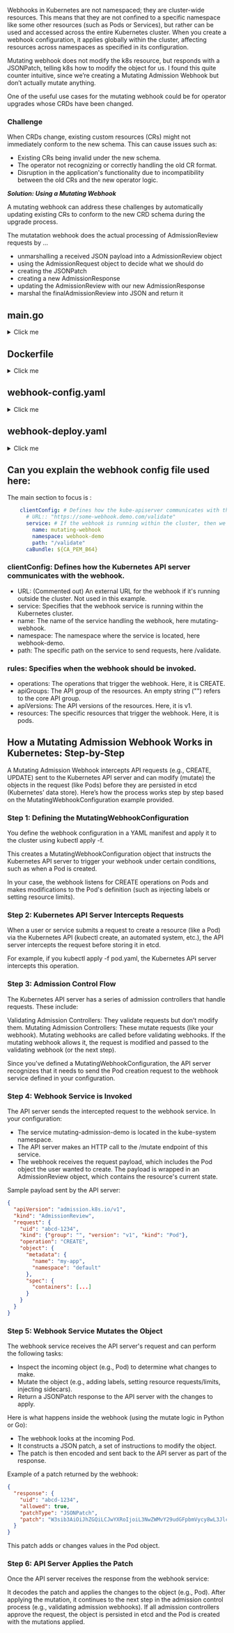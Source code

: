 Webhooks in Kubernetes are not namespaced; they are cluster-wide resources. This means that they are not confined to a specific namespace like some other resources (such as Pods or Services), but rather can be used and accessed across the entire Kubernetes cluster. When you create a webhook configuration, it applies globally within the cluster, affecting resources across namespaces as specified in its configuration.

Mutating webhook does not modify the k8s resource, but responds with a JSONPatch, telling k8s how to modify the object for us. I found this quite counter intuitive, since we’re creating a Mutating Admission Webhook but don’t actually mutate anything.

One of the useful use cases for the mutating webhook could be for operator upgrades whose CRDs have been changed.

### Challenge
When CRDs change, existing custom resources (CRs) might not immediately conform to the new schema. This can cause issues such as:

- Existing CRs being invalid under the new schema.
- The operator not recognizing or correctly handling the old CR format.
- Disruption in the application's functionality due to incompatibility between the old CRs and the new operator logic.

***Solution: Using a Mutating Webhook***

A mutating webhook can address these challenges by automatically updating existing CRs to conform to the new CRD 
schema during the upgrade process.

The mutatation webhook does the actual processing of AdmissionReview requests by …

- unmarshalling a received JSON payload into a AdmissionReview object
- using the AdmissionRequest object to decide what we should do
- creating the JSONPatch
- creating a new AdmissionResponse
- updating the AdmissionReview with our new AdmissionResponse
- marshal the finalAdmissionReview into JSON and return it


## main.go 
<details>
  <summary>Click me </summary>
  
```golang  
package main

import (
	"encoding/json"
	"flag"
	"fmt"
	"io/ioutil"
	"log"
	"net/http"

	"github.com/snorwin/jsonpatch"
	admissionapi "k8s.io/api/admission/v1"
	corev1 "k8s.io/api/core/v1"
	metav1 "k8s.io/apimachinery/pkg/apis/meta/v1"
)

var (
	podResource = metav1.GroupVersionResource{Version: "v1", Resource: "pods"}
)

func admit(admissionReq *admissionapi.AdmissionRequest) (admissionResp *admissionapi.AdmissionResponse) {
	admissionResp = &admissionapi.AdmissionResponse{}
	// Copy uid from tr.Request
	admissionResp.UID = admissionReq.UID

	var err error
	defer func() {
		// If the handler returned an error, incorporate the error message into the response
		if err != nil {
			admissionResp.Allowed = false
			admissionResp.Result = &metav1.Status{
				Message: err.Error(),
			}
		}
	}()

	if admissionReq.Resource != podResource {
		log.Printf("expect resource to be %s, but got %s", podResource, admissionReq.Resource)
		err = fmt.Errorf("expect resource to be %s", podResource)
		return
	}

	// this demo webhook cares about pods
	// Parse the Pod object.
	// TODO: Please replace this with your logic
	pod := &corev1.Pod{}
	if err = json.Unmarshal(admissionReq.Object.Raw, pod); err != nil {
		return
	}

	// Now we create a mock as an example
	// TODO: Please replace this with your logic
	switch admissionReq.Operation {
	case admissionapi.Create, admissionapi.Update:
		// Create a copy, so that we can modify it
		podCopy := pod.DeepCopy()

		// Inject labels
		if podCopy.Labels == nil {
			podCopy.Labels = map[string]string{}
		}
		podCopy.Labels["my-label-mock"] = "test"

		var patchList jsonpatch.JSONPatchList
		patchList, err = jsonpatch.CreateJSONPatch(podCopy, pod)
		if err != nil {
			return
		}
		admissionResp.Patch = patchList.Raw()
		admissionResp.PatchType = new(admissionapi.PatchType)
		*admissionResp.PatchType = admissionapi.PatchTypeJSONPatch
	}

	admissionResp.Allowed = true
	return
}

func sampleHandler(w http.ResponseWriter, r *http.Request) {
	log.Printf("Receiving %s", r.Method)

	if r.Method != "POST" {
		http.Error(w, "Only Accept POST requests", http.StatusMethodNotAllowed)
		return
	}

	// Read body of POST request
	payload, err := ioutil.ReadAll(r.Body)
	if err != nil {
		http.Error(w, err.Error(), http.StatusBadRequest)
		return
	}

	// Unmarshal JSON from POST request to AdmissionReview object
	admissionReview := admissionapi.AdmissionReview{}
	err = json.Unmarshal(payload, &admissionReview)
	if err != nil {
		http.Error(w, err.Error(), http.StatusBadRequest)
		return
	}
	admissionReview.Response = admit(admissionReview.Request)

	// Marshal the AdmissionReview to JSON and send it back
	result, err := json.Marshal(admissionReview)
	if err != nil {
		http.Error(w, err.Error(), http.StatusInternalServerError)
		return
	}
	w.Write(result)
	w.Header().Set("Content-Type", "application/json")
}

func main() {
	var (
		certFile string
		keyFile  string
	)
	flag.StringVar(&certFile, "tls-cert-file", "", "File containing the default x509 Certificate for HTTPS.")
	flag.StringVar(&keyFile, "tls-private-key-file", "", "File containing the default x509 private key matching --tls-cert-file.")
	flag.Parse()

	// Set up a /mutate resource handler
	http.HandleFunc("/mutate", sampleHandler)

	// Listen to port 443 and wait
	log.Println("Listening on port 443 for requests...")
	log.Fatal(http.ListenAndServeTLS(":443", certFile, keyFile, nil))
}
```
</details>

## Dockerfile
<details>
  <summary>Click me</summary>
  
  ```shell
  # Build the binary
FROM golang:1.18.3 as builder
WORKDIR /go/src/github.com/my-org/pwk
COPY go.mod go.mod
COPY go.sum go.sum
COPY main.go main.go
RUN go build -o mutating-admission-webhook ./main.go

# Copy the binary into a thin image
FROM alpine:3.13.5
RUN apk add gcompat
WORKDIR /root
COPY server.pem server.pem
COPY server-key.pem server-key.pem
COPY --from=builder /go/src/github.com/my-org/pwk/mutating-admission-webhook /usr/local/bin/
  ```
</details>

## webhook-config.yaml
<details>
  <summary>Click me</summary>
  
  ```yaml
apiVersion: admissionregistration.k8s.io/v1
kind: MutatingWebhookConfiguration
metadata:
  name: "mutating-admission-demo"
webhooks:
  - name: "mutating-admission-demo.kube-system.svc"
    rules:
      - apiGroups:   [""]
        apiVersions: ["v1"]
        operations:  ["CREATE"]
        resources:   ["pods"]
        scope:       "Namespaced"
    clientConfig:
      #URL: "https://some-webhook.demo.com/validate"
      service:
        namespace: "kube-system"
        name: "mutating-admission-demo"
        path: "/mutate"
      caBundle: $CABUNDLE
    admissionReviewVersions: ["v1"]
    sideEffects: None
    timeoutSeconds: 5
  ```
</details>

## webhook-deploy.yaml
<details>
  <summary>Click me</summary>
  
  ```yaml
apiVersion: apps/v1
kind: Deployment
metadata:
  name: mutating-admission-demo
  namespace: kube-system
  labels:
    app: mutating-admission-demo
spec:
  replicas: 3
  selector:
    matchLabels:
      app: mutating-admission-demo
  template:
    metadata:
      labels:
        app: mutating-admission-demo
    spec:
      tolerations:
        - key: node-role.kubernetes.io/master
          operator: Exists
      containers:
        - name: mutating-admission-demo
          image: dixudx/pwk:mutating-admission-webhook
          imagePullPolicy: IfNotPresent
          command:
            - /usr/local/bin/mutating-admission-webhook
            - --tls-cert-file=./server.pem
            - --tls-private-key-file=./server-key.pem
---
apiVersion: v1
kind: Service
metadata:
  name: mutating-admission-demo
  namespace: kube-system
spec:
  ports:
    - port: 443
      protocol: TCP
      targetPort: 443
  selector:
    app: mutating-admission-demo
  ```
</details>

## Can you explain the webhook config file used here:

The main section to focus is :

```yaml
    clientConfig: # Defines how the kube-apiserver communicates with the hook
      # URL:: "https://some-webhook.demo.com/validate"
      service: # If the webhook is running within the cluster, then we should use service
        name: mutating-webhook
        namespace: webhook-demo
        path: "/validate"
      caBundle: ${CA_PEM_B64}
```

 ### clientConfig: Defines how the Kubernetes API server communicates with the webhook.

- URL: (Commented out) An external URL for the webhook if it's running outside the cluster. Not used in this example.
- service: Specifies that the webhook service is running within the Kubernetes cluster.
- name: The name of the service handling the webhook, here mutating-webhook.
- namespace: The namespace where the service is located, here webhook-demo.
- path: The specific path on the service to send requests, here /validate.

### rules: Specifies when the webhook should be invoked.
- operations: The operations that trigger the webhook. Here, it is CREATE.
- apiGroups: The API group of the resources. An empty string ("") refers to the core API group.
- apiVersions: The API versions of the resources. Here, it is v1.
- resources: The specific resources that trigger the webhook. Here, it is pods.

## How a Mutating Admission Webhook Works in Kubernetes: Step-by-Step

A Mutating Admission Webhook intercepts API requests (e.g., CREATE, UPDATE) sent to the Kubernetes API server and can modify (mutate) the objects in the request (like Pods) before they are persisted in etcd (Kubernetes’ data store). Here’s how the process works step by step based on the MutatingWebhookConfiguration example provided.

### Step 1: Defining the MutatingWebhookConfiguration
You define the webhook configuration in a YAML manifest and apply it to the cluster using kubectl apply -f.

This creates a MutatingWebhookConfiguration object that instructs the Kubernetes API server to trigger your webhook under certain conditions, such as when a Pod is created.

In your case, the webhook listens for CREATE operations on Pods and makes modifications to the Pod's definition (such as injecting labels or setting resource limits).

### Step 2: Kubernetes API Server Intercepts Requests
When a user or service submits a request to create a resource (like a Pod) via the Kubernetes API (kubectl create, an automated system, etc.), the API server intercepts the request before storing it in etcd.

For example, if you kubectl apply -f pod.yaml, the Kubernetes API server intercepts this operation.

### Step 3: Admission Control Flow
The Kubernetes API server has a series of admission controllers that handle requests. These include:

Validating Admission Controllers: They validate requests but don’t modify them.
Mutating Admission Controllers: These mutate requests (like your webhook).
Mutating webhooks are called before validating webhooks. If the mutating webhook allows it, the request is modified and passed to the validating webhook (or the next step).

Since you've defined a MutatingWebhookConfiguration, the API server recognizes that it needs to send the Pod creation request to the webhook service defined in your configuration.

### Step 4: Webhook Service is Invoked
The API server sends the intercepted request to the webhook service. In your configuration:

- The service mutating-admission-demo is located in the kube-system namespace.
- The API server makes an HTTP call to the /mutate endpoint of this service.
- The webhook receives the request payload, which includes the Pod object the user wanted to create. The payload is wrapped in an AdmissionReview object, which contains the resource's current state.

Sample payload sent by the API server:

```json
{
  "apiVersion": "admission.k8s.io/v1",
  "kind": "AdmissionReview",
  "request": {
    "uid": "abcd-1234",
    "kind": {"group": "", "version": "v1", "kind": "Pod"},
    "operation": "CREATE",
    "object": {
      "metadata": {
        "name": "my-app",
        "namespace": "default"
      },
      "spec": {
        "containers": [...]
      }
    }
  }
}
```
### Step 5: Webhook Service Mutates the Object
The webhook service receives the API server's request and can perform the following tasks:

- Inspect the incoming object (e.g., Pod) to determine what changes to make.
- Mutate the object (e.g., adding labels, setting resource requests/limits, injecting sidecars).
- Return a JSONPatch response to the API server with the changes to apply.

Here is what happens inside the webhook (using the mutate logic in Python or Go):

- The webhook looks at the incoming Pod.
- It constructs a JSON patch, a set of instructions to modify the object.
- The patch is then encoded and sent back to the API server as part of the response.

Example of a patch returned by the webhook:

```json
{
  "response": {
    "uid": "abcd-1234",
    "allowed": true,
    "patchType": "JSONPatch",
    "patch": "W3sib3AiOiJhZGQiLCJwYXRoIjoiL3NwZWMvY29udGFpbmVycy8wL3Jlc291cmNlcy9saW1pdHMiLCJ2YWx1ZSI6eyJtZW1vcnkiOnsicmVxdWVzdCI6IjE2TWkiLCJsaW1pdCI6IjI1TWkifX19XQ=="
  }
}
```
This patch adds or changes values in the Pod object.

### Step 6: API Server Applies the Patch
Once the API server receives the response from the webhook service:

It decodes the patch and applies the changes to the object (e.g., Pod).
After applying the mutation, it continues to the next step in the admission control process (e.g., validating admission webhooks).
If all admission controllers approve the request, the object is persisted in etcd and the Pod is created with the mutations applied.
